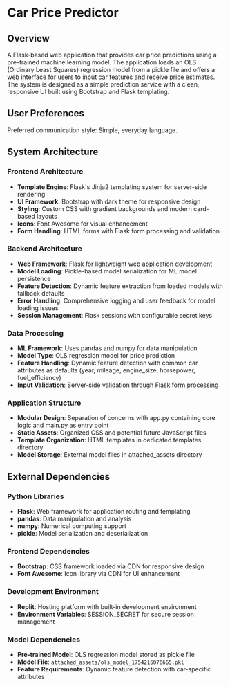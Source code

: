 # Car Price Predictor

## Overview

A Flask-based web application that provides car price predictions using a pre-trained machine learning model. The application loads an OLS (Ordinary Least Squares) regression model from a pickle file and offers a web interface for users to input car features and receive price estimates. The system is designed as a simple prediction service with a clean, responsive UI built using Bootstrap and Flask templating.

## User Preferences

Preferred communication style: Simple, everyday language.

## System Architecture

### Frontend Architecture
- **Template Engine**: Flask's Jinja2 templating system for server-side rendering
- **UI Framework**: Bootstrap with dark theme for responsive design
- **Styling**: Custom CSS with gradient backgrounds and modern card-based layouts
- **Icons**: Font Awesome for visual enhancement
- **Form Handling**: HTML forms with Flask form processing and validation

### Backend Architecture
- **Web Framework**: Flask for lightweight web application development
- **Model Loading**: Pickle-based model serialization for ML model persistence
- **Feature Detection**: Dynamic feature extraction from loaded models with fallback defaults
- **Error Handling**: Comprehensive logging and user feedback for model loading issues
- **Session Management**: Flask sessions with configurable secret keys

### Data Processing
- **ML Framework**: Uses pandas and numpy for data manipulation
- **Model Type**: OLS regression model for price prediction
- **Feature Handling**: Dynamic feature detection with common car attributes as defaults (year, mileage, engine_size, horsepower, fuel_efficiency)
- **Input Validation**: Server-side validation through Flask form processing

### Application Structure
- **Modular Design**: Separation of concerns with app.py containing core logic and main.py as entry point
- **Static Assets**: Organized CSS and potential future JavaScript files
- **Template Organization**: HTML templates in dedicated templates directory
- **Model Storage**: External model files in attached_assets directory

## External Dependencies

### Python Libraries
- **Flask**: Web framework for application routing and templating
- **pandas**: Data manipulation and analysis
- **numpy**: Numerical computing support
- **pickle**: Model serialization and deserialization

### Frontend Dependencies
- **Bootstrap**: CSS framework loaded via CDN for responsive design
- **Font Awesome**: Icon library via CDN for UI enhancement

### Development Environment
- **Replit**: Hosting platform with built-in development environment
- **Environment Variables**: SESSION_SECRET for secure session management

### Model Dependencies
- **Pre-trained Model**: OLS regression model stored as pickle file
- **Model File**: `attached_assets/ols_model_1754216076665.pkl`
- **Feature Requirements**: Dynamic feature detection with car-specific attributes